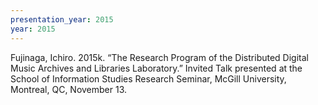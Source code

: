 ```yaml
---
presentation_year: 2015
year: 2015
---
```


Fujinaga, Ichiro. 2015k. “The Research Program of the Distributed Digital Music Archives and Libraries Laboratory.” Invited Talk presented at the School of Information Studies Research Seminar, McGill University, Montreal, QC, November 13.